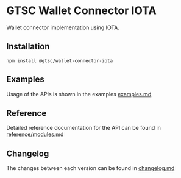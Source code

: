 # GTSC Wallet Connector IOTA

Wallet connector implementation using IOTA.

## Installation

```shell
npm install @gtsc/wallet-connector-iota
```

## Examples

Usage of the APIs is shown in the examples [examples.md](examples.md)

## Reference

Detailed reference documentation for the API can be found in [reference/modules.md](reference/modules.md)

## Changelog

The changes between each version can be found in [changelog.md](changelog.md)
